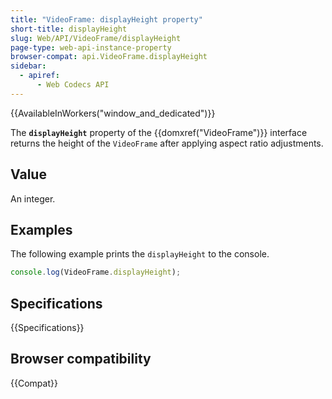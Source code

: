 ```yaml
---
title: "VideoFrame: displayHeight property"
short-title: displayHeight
slug: Web/API/VideoFrame/displayHeight
page-type: web-api-instance-property
browser-compat: api.VideoFrame.displayHeight
sidebar:
  - apiref:
      - Web Codecs API
---
```


{{AvailableInWorkers("window_and_dedicated")}}

The **`displayHeight`** property of the {{domxref("VideoFrame")}} interface returns the height of the `VideoFrame` after applying aspect ratio adjustments.

## Value

An integer.

## Examples

The following example prints the `displayHeight` to the console.

```js
console.log(VideoFrame.displayHeight);
```

## Specifications

{{Specifications}}

## Browser compatibility

{{Compat}}
